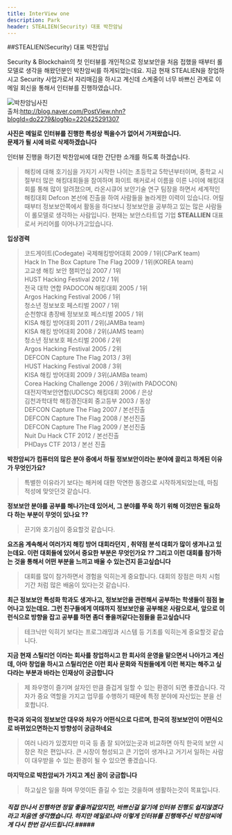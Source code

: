 ```yaml
---
title: InterView one
description: Park
header: STEALIEN(Security) 대표 박찬암님
---
```


##STEALIEN(Security) 대표 박찬암님

  Security & Blockchain의 첫 인터뷰를 개인적으로 정보보안을 처음 접했을 때부터 롤모델로 생각을 해왔던분인 박찬암씨를 하게되었는데요. 지금 현재 STEALIEN을 창업하시고 Security 사업가로서 자리매김을 하시고 계신데 스케줄이 너무 바쁘신 관계로 이메일 회신을 통해서 인터뷰를 진행하였습니다.

![박찬암님사진](img/hkpco.kr)<br/>
출처:<http://blog.naver.com/PostView.nhn?blogId=do2279&logNo=220425291307><br/>

**사진은 메일로 인터뷰를 진행한 특성상 찍을수가 없어서 가져왔습니다.<br/> 문제가 될 시에 바로 삭제하겠습니다**

  인터뷰 진행을 하기전 박찬암씨에 대한 간단한 소개를 하도록 하겠습니다.
> 해킹에 대해 호기심을 가지기 시작한 나이는 초등학교 5학년부터이며, 중학교 시절부터 많은 해킹대회들을 참여하며 화이트 해커로서 이름을 이른 나이에 해킹대회를 통해 많이 알려졌으며, 라온시큐어 보안기술 연구 팀장을 하면서 세계적인 해킹대회 Defcon 본선에 진출을 하여 사람들을 놀라게한 이력이 있습니다. 어릴 때부터 정보보안쪽에서 활동을 하다보니 정보보안을 공부하고 있는 많은 사람들이 롤모델로 생각하는 사람입니다. 현재는 보안스타트업 기업 **STEALLIEN** 대표로서 커리어를 이어나가고있습니다.

**입상경력**
> 코드게이트(Codegate) 국제해킹방어대회 2009 / 1위(CParK team)<br/>
 Hack In The Box Capture The Flag 2009 / 1위(KOREA team)<br/>
고교생 해킹 보안 챔피언십 2007 / 1위<br/>
HUST Hacking Festival 2012 / 1위<br/>
 전국 대학 연합 PADOCON 해킹대회 2005 / 1위<br/>
Argos Hacking Festival 2006 / 1위<br/>
 청소년 정보보호 페스티벌 2007 / 1위<br/>
 순천향대 총장배 정보보호 페스티벌 2005 / 1위<br/>
KISA 해킹 방어대회 2011 / 2위(JAMBa team)<br/>
 KISA 해킹 방어대회 2008 / 2위(JAMS team)<br/>
청소년 정보보호 페스티벌 2006 / 2위<br/>
Argos Hacking Festival 2005 / 2위<br/>
DEFCON Capture The Flag 2013 / 3위<br/>
HUST Hacking Festival 2008 / 3위<br/>
KISA 해킹 방어대회 2009 / 3위(JAMBa team)<br/>
 Corea Hacking Challenge 2006 / 3위(with PADOCON)<br/>
대전지역보안연합(UDCSC) 해킹대회 2006 / 은상<br/>
 김천과학대학 해킹경진대회 중고등부 2003 / 동상<br/>
DEFCON Capture The Flag 2007 / 본선진출<br/>
DEFCON Capture The Flag 2008 / 본선진출<br/>
DEFCON Capture The Flag 2009 / 본선진출<br/>
Nuit Du Hack CTF 2012 / 본선진출<br/>
PHDays  CTF 2013 / 본선 진출

**박찬암씨가 컴퓨터의 많은 분야 중에서 하필 정보보안이라는 분야에 끌리고 하게된 이유가 무엇인가요?**
>특별한 이유라기 보다는 해커에 대한 막연한 동경으로 시작하게되었는데, 마침 적성에 맞앗던것 같습니다.

**정보보안 분야를 공부를 해나가는데 있어서, 그 분야를 쭈욱 하기 위해 이것만은 필요하다 하는 부분이 무엇이 있나요 ??**
> 끈기와 호기심이 중요할것 같습니다.

**요즈음 계속해서 여러가지 해킹 방어 대회라던지 , 취약점 분석 대회가 많이 생겨나고 있는데요. 이런 대회들에 있어서
중요한 부분은 무엇인가요 ?? 그리고 이런 대회를 참가하는 것을 통해서 어떤 부분을 느끼고 배울 수 있는건지 듣고싶습니다**

>대회를 많이 참가하면서 경험을 익히는게 중요합니다. 대회의 장점은 마치 시험기간 처럼 많은 배움이 있다는것 같습니다.

**최근 정보보안 특성화 학과도 생겨나고, 정보보안을 관련해서 공부하는 학생들이 점점 늘어나고 있는데요. 그런 친구들에게 여태까지 정보보안을 공부해온 사람으로서, 앞으로 이런식으로 방향을 잡고 공부를 하면 좀더 좋을꺼같다는점들을 듣고싶습니다**
> 테크닉만 익히기 보다는 프로그래밍과 시스템 등 기초를 익히는게 중요할것 같습니다.

**지금 현재 스틸리언 이라는 회사를 창업하시고 한 회사의 운영을 맡으면서 나아가고 계신데, 아마 창업을 하시고 스틸리언은 이런 회사 문화와 직원들에게 이런 복지는 해주고 싶다라는 부분과 바라는 인재상이 궁금합니다**
> 제 좌우명이 즐기며 살자인 만큼 즐겁게 일할 수 있는 환경이 되면 좋겠습니다. 각자가 중요 역할을 가지고 업무를 수행하기 때문에 특정 분야에 자신있는 분을 선호합니다.

**한국과 외국의 정보보안 대우와 처우가 어떤식으로 다르며, 한국의 정보보안이 어떤식으로 바뀌었으면하는지 방향성이 궁금하네요**
>여러 나라가 있겠지만 미국 등 좀 잘 되어있는곳과 비교하면 아직 한국의 보안 시장은 작은 편입니다. 큰 시장이 형성되고 큰 기업이 생겨나고 거기서 일하는 사람이 대우받을 수 있는 환경이 될 수 있으면 좋겠습니다.

**마지막으로 박찬암씨가 가지고 계신 꿈이 궁금합니다**
> 하고싶은 일을 하며 무엇이든 즐길 수 있는 것을하며 생활하는것이 목표입니다.

##### 직접 만나서 진행하면 정말 좋을꺼같았지만, 바쁘신걸 알기에 인터뷰 진행도 쉽지않겠다라고 처음엔 생각했습니다. 하지만 메일로나마 이렇게 인터뷰를 진행해주신 박찬암씨에게 다시 한번 감사드립니다.#####


